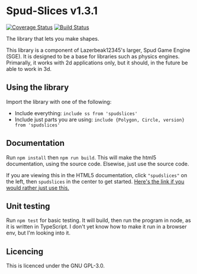 # Spud-Slices v1.3.1

[![Coverage Status](https://coveralls.io/repos/github/spud-game-engine/spud-slices/badge.svg?branch=master)](https://coveralls.io/github/spud-game-engine/spud-slices?branch=master)
[![Build Status](https://travis-ci.org/spud-game-engine/spud-slices.svg?branch=master)](https://travis-ci.org/spud-game-engine/spud-slices)

The library that lets you make shapes.

This library is a component of Lazerbeak12345's larger, Spud Game Engine (SGE).
It is designed to be a base for libraries such as physics engines. Primarally,
it works with 2d applications only, but it should, in the future be able to work
in 3d.

## Using the library

Import the library with one of the following:

* Include everything: `include ss from 'spudslices'`
* Include just parts you are using:
  `include {Polygon, Circle, version} from 'spudslices'`

## Documentation

Run `npm install` then `npm run build`. This will make the html5 documentation,
using the source code. Elsewise, just use the source code.

If you are viewing this in the HTML5 documentation, click `"spudslices"` on the
left, then `spudslices` in the center to get started. [Here's the link if you
would rather just use this.](modules/_spudslices_.spudslices.html)

## Unit testing

Run `npm test` for basic testing. It will build, then run the program in node,
as it is written in TypeScript. I don't yet know how to make it run in a browser
env, but I'm looking into it.

## Licencing

This is licenced under the GNU GPL-3.0.
